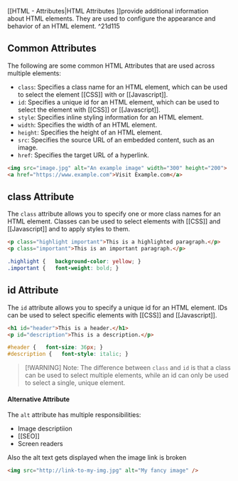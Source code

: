 
[[HTML - Attributes|HTML Attributes ]]provide additional information about HTML elements. They are used to configure the appearance and behavior of an HTML element. ^21d115


## Common Attributes

The following are some common HTML Attributes that are used across multiple elements:

-   `class`: Specifies a class name for an HTML element, which can be used to select the element [[CSS]] with  or [[Javascript]].
-   `id`: Specifies a unique id for an HTML element, which can be used to select the element with [[CSS]] or [[Javascript]].
-   `style`: Specifies inline styling information for an HTML element.
-   `width`: Specifies the width of an HTML element.
-   `height`: Specifies the height of an HTML element.
-   `src`: Specifies the source URL of an embedded content, such as an image.
-   `href`: Specifies the target URL of a hyperlink.

```HTML
<img src="image.jpg" alt="An example image" width="300" height="200">
<a href="https://www.example.com">Visit Example.com</a>
```

## class Attribute

The `class` attribute allows you to specify one or more class names for an HTML element. Classes can be used to select elements with [[CSS]] and [[Javascript]] and to apply styles to them.

```HTML
<p class="highlight important">This is a highlighted paragraph.</p> 
<p class="important">This is an important paragraph.</p>
```



```CSS
.highlight {   background-color: yellow; }  
.important {   font-weight: bold; }
```

## id Attribute

The `id` attribute allows you to specify a unique id for an HTML element. IDs can be used to select specific elements with [[CSS]] and [[Javascript]].

```HTML
<h1 id="header">This is a header.</h1> 
<p id="description">This is a description.</p>
```


```CSS
#header {   font-size: 36px; }  
#description {   font-style: italic; }
```

>[!WARNING] Note: The difference between `class` and `id` is that a class can be used to select multiple elements, while an id can only be used to select a single, unique element.

#### Alternative Attribute

The `alt` attribute has multiple responsibilities:
- Image descriptiion
- [[SEO]]
- Screen readers

Also the alt text gets displayed when the image link is broken

```html
<img src="http://link-to-my-img.jpg" alt="My fancy image" />
```